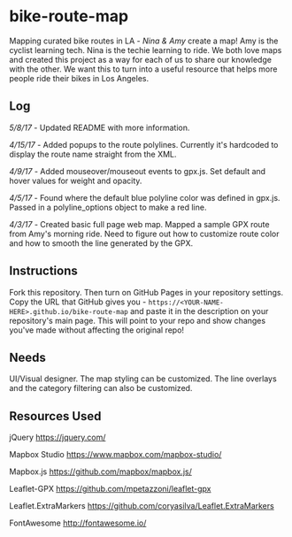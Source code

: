 # bike-route-map
Mapping curated bike routes in LA - _Nina & Amy_ create a map!  Amy is the cyclist learning tech.  Nina is the techie learning to ride.  We both love maps and created this project as a way for each of us to share our knowledge with the other.  We want this to turn into a useful resource that helps more people ride their bikes in Los Angeles.

## Log
_5/8/17_ - Updated README with more information.

_4/15/17_ - Added popups to the route polylines.  Currently it's hardcoded to display the route name straight from the XML.

_4/9/17_ - Added mouseover/mouseout events to gpx.js.  Set default and hover values for weight and opacity.

_4/5/17_ - Found where the default blue polyline color was defined in gpx.js.  Passed in a polyline_options object to make a red line.

_4/3/17_ - Created basic full page web map.  Mapped a sample GPX route from Amy's morning ride.  Need to figure out how to customize route color and how to smooth the line generated by the GPX.

## Instructions
Fork this repository.  Then turn on GitHub Pages in your repository settings.  Copy the URL that GitHub gives you - `https://<YOUR-NAME-HERE>.github.io/bike-route-map` and paste it in the description on your repository's main page.  This will point to your repo and show changes you've made without affecting the original repo!

## Needs
UI/Visual designer.  The map styling can be customized.  The line overlays and the category filtering can also be customized.  

## Resources Used
jQuery
https://jquery.com/

Mapbox Studio
https://www.mapbox.com/mapbox-studio/

Mapbox.js
https://github.com/mapbox/mapbox.js/

Leaflet-GPX
https://github.com/mpetazzoni/leaflet-gpx

Leaflet.ExtraMarkers
https://github.com/coryasilva/Leaflet.ExtraMarkers

FontAwesome
http://fontawesome.io/
